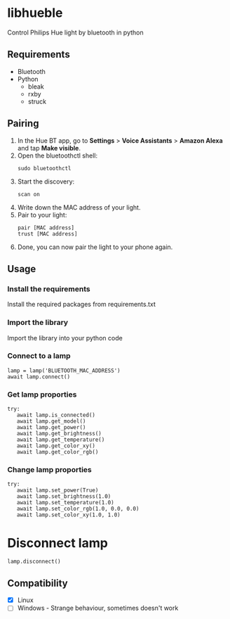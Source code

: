 # libhueble

Control Philips Hue light by bluetooth in python

## Requirements

- Bluetooth
- Python
   - bleak
   - rxby
   - struck

## Pairing

1. In the Hue BT app, go to **Settings** > **Voice Assistants** > **Amazon Alexa** and tap **Make visible**.
2. Open the bluetoothctl shell:
   ```
   sudo bluetoothctl
   ```
3. Start the discovery:
   ```
   scan on
   ```
4. Write down the MAC address of your light.
5. Pair to your light:
   ```
   pair [MAC address]
   trust [MAC address]
   ```
6. Done, you can now pair the light to your phone again.

## Usage

### Install the requirements

Install the required packages from requirements.txt

### Import the library

Import the library into your python code

### Connect to a lamp

```
lamp = lamp('BLUETOOTH_MAC_ADDRESS')
await lamp.connect()
```

### Get lamp proporties

```
try:
   await lamp.is_connected()
   await lamp.get_model()
   await lamp.get_power()
   await lamp.get_brightness()
   await lamp.get_temperature()
   await lamp.get_color_xy()
   await lamp.get_color_rgb()
```

### Change lamp proporties

```
try:
   await lamp.set_power(True)
   await lamp.set_brightness(1.0)
   await lamp.set_temperature(1.0)
   await lamp.set_color_rgb(1.0, 0.0, 0.0)
   await lamp.set_color_xy(1.0, 1.0)
```

# Disconnect lamp

```
lamp.disconnect()
```

## Compatibility

- [X] Linux
- [ ] Windows - Strange behaviour, sometimes doesn't work
